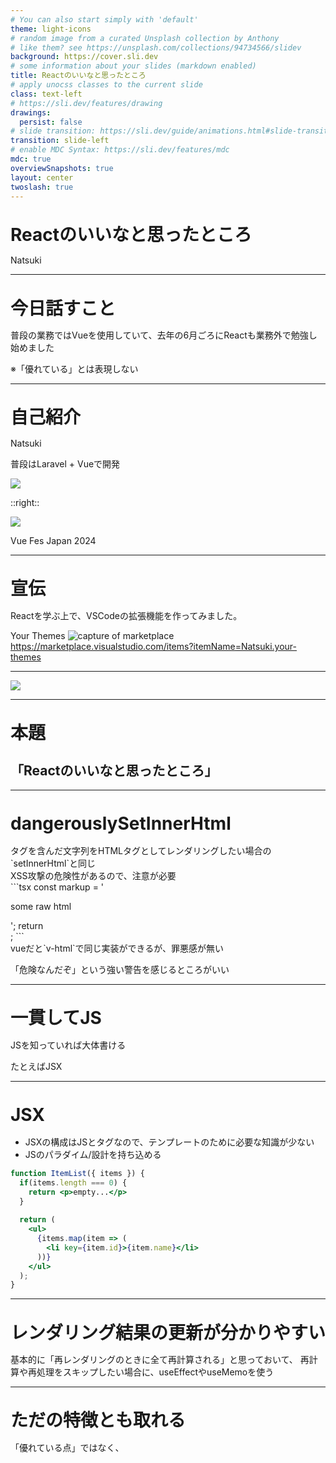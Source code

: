 ```yaml
---
# You can also start simply with 'default'
theme: light-icons
# random image from a curated Unsplash collection by Anthony
# like them? see https://unsplash.com/collections/94734566/slidev
background: https://cover.sli.dev
# some information about your slides (markdown enabled)
title: Reactのいいなと思ったところ
# apply unocss classes to the current slide
class: text-left
# https://sli.dev/features/drawing
drawings:
  persist: false
# slide transition: https://sli.dev/guide/animations.html#slide-transitions
transition: slide-left
# enable MDC Syntax: https://sli.dev/features/mdc
mdc: true
overviewSnapshots: true
layout: center
twoslash: true
---
```


# Reactのいいなと思ったところ

<div class="text-right">
Natsuki
</div>

---

# 今日話すこと

普段の業務ではVueを使用していて、去年の6月ごろにReactも業務外で勉強し始めました


※「優れている」とは表現しない

---

# 自己紹介

<div class="m-y-8">
Natsuki
</div>

普段はLaravel + Vueで開発

<div>
  <img src="https://avatars.githubusercontent.com/u/63272932" />
</div>

::right::

<div v-click>
  <img src="/1731512017408.jpg" />
  <p class="text-right">Vue Fes Japan 2024</p>
</div>

<style>
  h1 {
    line-height: 1;
  }
</style>

---

# 宣伝

Reactを学ぶ上で、VSCodeの拡張機能を作ってみました。

Your Themes
![capture of marketplace](/marketplace.png)
https://marketplace.visualstudio.com/items?itemName=Natsuki.your-themes

---

<img src="/demo.gif" />

<!-- 「コードの色も反映する予定です」 -->
<!-- ページを開いた時にgifをスタートしたい -->
---

# 本題

<div class="text-center">
  <h2 class="absolute inset-0 m-auto opacity-100 text-6xl h-4">「Reactのいいなと思ったところ」</h2>
</div>

---

# dangerouslySetInnerHtml

<div>
  タグを含んだ文字列をHTMLタグとしてレンダリングしたい場合の`setInnerHtml`と同じ
</div>
<div>
  XSS攻撃の危険性があるので、注意が必要
</div>

<div v-click>
```tsx
const markup = '<p>some raw html</p>';
return <div dangerouslySetInnerHTML={{__html: markup}} />;
```
</div>

<div v-click>
vueだと`v-html`で同じ実装ができるが、罪悪感が無い

「危険なんだぞ」という強い警告を感じるところがいい
</div>

<style>
  pre.slidev-code {
    font-size: 1.25rem !important;
    margin-inline: .5rem;
  }
</style>

---

# 一貫してJS

<div>
JSを知っていれば大体書ける

たとえばJSX
</div>

---

# JSX

<ul>
  <li>JSXの構成はJSとタグなので、テンプレートのために必要な知識が少ない</li>
  <li>JSのパラダイム/設計を持ち込める</li>
</ul>

```jsx
function ItemList({ items }) {
  if(items.length === 0) {
    return <p>empty...</p>
  }
  
  return (
    <ul>
      {items.map(item => (
        <li key={item.id}>{item.name}</li>
      ))}
    </ul>
  );
}
```

---

# レンダリング結果の更新が分かりやすい

基本的に「再レンダリングのときに全て再計算される」と思っておいて、
再計算や再処理をスキップしたい場合に、useEffectやuseMemoを使う

---

# ただの特徴とも取れる

「優れている点」ではなく、
